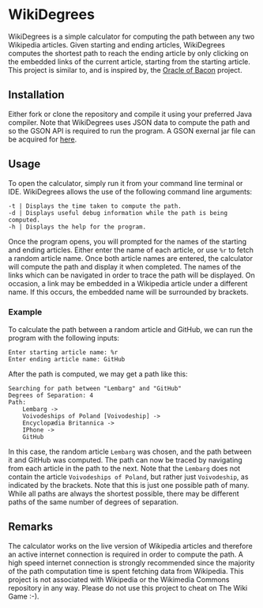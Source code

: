 # WikiDegrees
WikiDegrees is a simple calculator for computing the path between any two Wikipedia articles. Given starting and ending articles, WikiDegrees computes the shortest path to reach the ending article by only clicking on the embedded links of the current article, starting from the starting article. This project is similar to, and is inspired by, the [Oracle of Bacon](https://oracleofbacon.org/) project.

## Installation
Either fork or clone the repository and compile it using your preferred Java compiler. Note that WikiDegrees uses JSON data to compute the path and so the GSON API is required to run the program. A GSON exernal jar file can be acquired for [here](https://repo1.maven.org/maven2/com/google/code/gson/gson/2.6.2/).

## Usage
To open the calculator, simply run it from your command line terminal or IDE. WikiDegrees allows the use of the following command line arguments:
```
-t | Displays the time taken to compute the path.
-d | Displays useful debug information while the path is being computed.
-h | Displays the help for the program.
```
Once the program opens, you will prompted for the names of the starting and ending articles. Either enter the name of each article, or use ```%r``` to fetch a random article name. Once both article names are entered, the calculator will compute the path and display it when completed. The names of the links which can be navigated in order to trace the path will be displayed. On occasion, a link may be embedded in a Wikipedia article under a different name. If this occurs, the embedded name will be surrounded by brackets.
### Example
To calculate the path between a random article and GitHub, we can run the program with the following inputs:
```
Enter starting article name: %r
Enter ending article name: GitHub
```
After the path is computed, we may get a path like this:
```
Searching for path between "Lembarg" and "GitHub"
Degrees of Separation: 4
Path: 
	Lembarg -> 
	Voivodeships of Poland [Voivodeship] -> 
	Encyclopædia Britannica -> 
	IPhone -> 
	GitHub
```
In this case, the random article ```Lembarg``` was chosen, and the path between it and GitHub was computed. The path can now be traced by navigating from each article in the path to the next. Note that the ```Lembarg``` does not contain the article ```Voivodeships of Poland```, but rather just ```Voivodeship```, as indicated by the brackets. Note that this is just one possible path of many. While all paths are always the shortest possible, there may be different paths of the same number of degrees of separation.
## Remarks
The calculator works on the live version of Wikipedia articles and therefore an active internet connection is required in order to compute the path. A high speed internet connection is strongly recommended since the majority of the path computation time is spent fetching data from Wikipedia. This project is not associated with Wikipedia or the Wikimedia Commons repository in any way. Please do not use this project to cheat on The Wiki Game :-).
